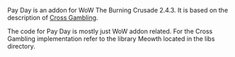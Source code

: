 
Pay Day is an addon for WoW The Burning Crusade 2.4.3. It is based on the
description of [Cross Gambling](https://atamis.me/crossgambling/).

The code for Pay Day is mostly just WoW addon related. For the Cross Gambling
implementation refer to the library Meowth located in the libs directory.

